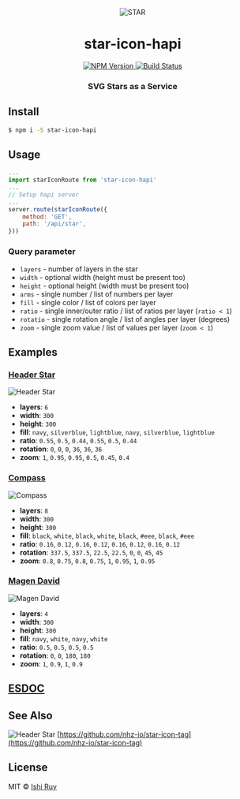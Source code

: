 <p align="center">
  <img src="https://star.nhz.io?layers=6&width=300&height=300&fill=navy,silverblue,lightblue,navy,silverblue,lightblue&ratio=0.55,0.5,0.44,0.55,0.5,0.44&rotation=0,0,0,36,36,36&zoom=1,0.95,0.9,0.5,0.45,0.4"
    alt="STAR">
</p>
<h1 align="center">star-icon-hapi</h1>
<p align="center">  
  <a href="https://npmjs.org/package/star-icon-hapi">
    <img src="https://img.shields.io/npm/v/star-icon-hapi.svg?style=flat"
      alt="NPM Version">
  </a>
  <a href="https://travis-ci.org/nhz-io/star-icon-hapi">
    <img src="https://img.shields.io/travis/nhz-io/star-icon-hapi.svg?style=flat"
      alt="Build Status">
  </a>  
</p>
<h3 align="center">SVG Stars as a Service</h3>

## Install

```sh
$ npm i -S star-icon-hapi
```

## Usage
```js
...
import starIconRoute from 'star-icon-hapi'
...
// Setup hapi server
...
server.route(starIconRoute({
	method: 'GET',
	path: '/api/star',
}))
```

### Query parameter

* `layers` - number of layers in the star
* `width` - optional width (height must be present too)
* `height` - optional height (width must be present too)
* `arms` - single number / list of numbers per layer
* `fill` - single color / list of colors per layer
* `ratio` - single inner/outer ratio / list of ratios per layer (`ratio < 1`)
* `rotatio` - single rotation angle / list of angles per layer (degrees)
* `zoom` - single zoom value / list of values per layer (`zoom < 1`)

## Examples

### [Header Star](https://star.nhz.io?layers=6&width=300&height=300&fill=navy,silverblue,lightblue,navy,silverblue,lightblue&ratio=0.55,0.5,0.44,0.55,0.5,0.44&rotation=0,0,0,36,36,36&zoom=1,0.95,0.9,0.5,0.45,0.4)

![Header Star](https://star.nhz.io?layers=6&width=300&height=300&fill=navy,silverblue,lightblue,navy,silverblue,lightblue&ratio=0.55,0.5,0.44,0.55,0.5,0.44&rotation=0,0,0,36,36,36&zoom=1,0.95,0.9,0.5,0.45,0.4)

* **layers**: `6`
* **width**: `300`
* **height**: `300`
* **fill**: `navy`, `silverblue`, `lightblue`, `navy`, `silverblue`, `lightblue`
* **ratio**: `0.55`, `0.5`, `0.44`, `0.55`, `0.5`, `0.44`
* **rotation**: `0`, `0`, `0`, `36`, `36`, `36`
* **zoom**: `1`, `0.95`, `0.95`, `0.5`, `0.45`, `0.4`

### [Compass](https://star.nhz.io?layers=8&width=300&height=300&arms=4&fill=black,white,black,white,black,%23eee,black,%23eee&ratio=0.16,0.12,0.16,0.12,0.16,0.12,0.16,0.12&rotation=337.5,337.5,22.5,22.5,0,0,45,45&zoom=0.8,0.75,0.8,0.75,1,0.95,1,0.95)

![Compass](https://star.nhz.io?layers=8&width=300&height=300&arms=4&fill=black,white,black,white,black,%23eee,black,%23eee&ratio=0.16,0.12,0.16,0.12,0.16,0.12,0.16,0.12&rotation=337.5,337.5,22.5,22.5,0,0,45,45&zoom=0.8,0.75,0.8,0.75,1,0.95,1,0.95)

* **layers**: `8`
* **width**: `300`
* **height**: `300`
* **fill**: `black`, `white`, `black`, `white`, `black`, `#eee`, `black`, `#eee`
* **ratio**: `0.16`, `0.12`, `0.16`, `0.12`, `0.16`, `0.12`, `0.16`, `0.12`
* **rotation**: `337.5`, `337.5`, `22.5`, `22.5`, `0`, `0`, `45`, `45`
* **zoom**: `0.8`, `0.75`, `0.8`, `0.75`, `1`, `0.95`, `1`, `0.95`

### [Magen David](https://star.nhz.io/?layers=4&width=300&height=300&arms=3&fill=navy,white,navy,white&ratio=0.5,0.5,0.5,0.5&rotation=0,0,180,180&zoom=1,0.9,1,0.9)

![Magen David](https://star.nhz.io/?layers=4&width=300&height=300&arms=3&fill=navy,white,navy,white&ratio=0.5,0.5,0.5,0.5&rotation=0,0,180,180&zoom=1,0.9,1,0.9)

* **layers**: `4`
* **width**: `300`
* **height**: `300`
* **fill**: `navy`, `white`, `navy`, `white`
* **ratio**: `0.5`, `0.5`, `0.5`, `0.5`
* **rotation**: `0`, `0`, `180`, `180`
* **zoom**: `1`, `0.9`, `1`, `0.9`

## [ESDOC](http://nhz-io.github.io/star-icon-hapi)

## See Also
![Header Star](https://star.nhz.io?layers=6&width=30&height=30&fill=brown,orange,yellow,brown,orange,yellow&ratio=0.55,0.5,0.44,0.55,0.5,0.44&rotation=0,0,0,36,36,36&zoom=1,0.95,0.9,0.5,0.45,0.4)
[https://github.com/nhz-io/star-icon-tag](https://github.com/nhz-io/star-icon-tag)

## License

MIT © [Ishi Ruy](https://nhz.io/star-icon-hapi)
